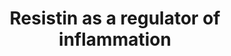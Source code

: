 ---
annotations:
- type: Pathway Ontology
  value: altered regulatory pathway
- type: Disease Ontology
  value: disease by infectious agent
authors:
- Laurent
- Andra
- Khanspers
- Eweitz
description: Resistin induced intracellular signaling pathways. No receptor for resistin
  has yet been identified. Resistin induces NF-kB activity. Resistin increases the
  cytosolic Ca concentration via both PLC activation, leading to the release of Ca
  from intracellular pools, such as the endoplasmic reticulum, and Ca influx from
  the extracellular environment. Activation of the abovementioned signaling pathways
  via resistin suggests that it has proinflammatory potential.
last-edited: 2022-02-26
organisms:
- Homo sapiens
redirect_from:
- /index.php/Pathway:WP4481
- /instance/WP4481
schema-jsonld:
- '@context': https://schema.org/
  '@id': https://wikipathways.github.io/pathways/WP4481.html
  '@type': Dataset
  creator:
    '@type': Organization
    name: WikiPathways
  description: Resistin induced intracellular signaling pathways. No receptor for
    resistin has yet been identified. Resistin induces NF-kB activity. Resistin increases
    the cytosolic Ca concentration via both PLC activation, leading to the release
    of Ca from intracellular pools, such as the endoplasmic reticulum, and Ca influx
    from the extracellular environment. Activation of the abovementioned signaling
    pathways via resistin suggests that it has proinflammatory potential.
  keywords:
  - p38
  - PLCB2
  - PLCE1
  - RETN
  - PLCD1
  - PLCG1
  - IkBA
  - PI3KD
  - IL8
  - IL12A
  - PLCD4
  - AKT3
  - IkKA
  - PLCB4
  - AKT1
  - NFKB1
  - PLCD3
  - PI3KA
  - PLCB3
  - RELA
  - IL12B
  - IL6
  - IkKG
  - PI3KG
  - PI3KB
  - IkKB
  - TNF
  - ERK1
  - PLCB1
  - ERK2
  - ITP3R
  - PLCG2
  - AKT2
  license: CC0
  name: Resistin as a regulator of inflammation
seo: CreativeWork
title: Resistin as a regulator of inflammation
wpid: WP4481
---
